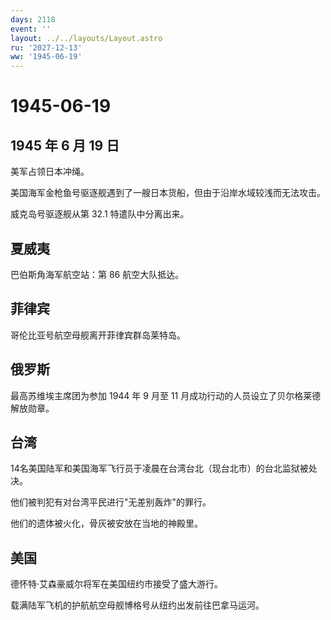 ```yaml
---
days: 2118
event: ''
layout: ../../layouts/Layout.astro
ru: '2027-12-13'
ww: '1945-06-19'
---
```


# 1945-06-19

## 1945 年 6 月 19 日

美军占领日本冲绳。

美国海军金枪鱼号驱逐舰遇到了一艘日本货船，但由于沿岸水域较浅而无法攻击。

威克岛号驱逐舰从第 32.1 特遣队中分离出来。

## 夏威夷

巴伯斯角海军航空站：第 86 航空大队抵达。

## 菲律宾

哥伦比亚号航空母舰离开菲律宾群岛莱特岛。

## 俄罗斯

最高苏维埃主席团为参加 1944 年 9 月至 11
月成功行动的人员设立了贝尔格莱德解放勋章。

## 台湾

14名美国陆军和美国海军飞行员于凌晨在台湾台北（现台北市）的台北监狱被处决。

他们被判犯有对台湾平民进行"无差别轰炸"的罪行。

他们的遗体被火化，骨灰被安放在当地的神殿里。

## 美国

德怀特·艾森豪威尔将军在美国纽约市接受了盛大游行。

载满陆军飞机的护航航空母舰博格号从纽约出发前往巴拿马运河。